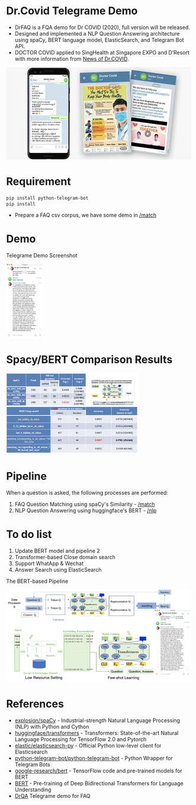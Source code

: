 # Dr.Covid Telegrame Demo
* DrFAQ is a FQA demo for Dr COVID (2020), full version will be released.
* Designed and implemented a NLP Question Answering architecture using spaCy, BERT language model, ElasticSearch, and Telegram Bot API.
* DOCTOR COVID applied to SingHealth at Singapore EXPO and D’Resort with more information from [News of Dr.COVID](https://www.a-star.edu.sg/News/a-star-news/news/press-releases/singhealth-and-a-star-co-developed-smart-chatbot-to-enhance-care-for-covid-19-patients-at-community-care-facilities).

<img src="pic/news.jpeg" width="500" height="250" />

# Requirement
```
pip install python-telegram-bot
pip install 
```
* Prepare a FAQ csv corpus, we have some demo in [/match](/match) 

# Demo 

Telegrame Demo Screenshot

<img src="pic/telegram.jpg" width="100" height="200" title='Telegram Screenshot' />

# Spacy/BERT Comparison Results
<img src="pic/results.png" width="360" height="220" title='FAQ Results Screenshot' />

# Pipeline
When a question is asked, the following processes are performed:
1. FAQ Question Matching using spaCy's Similarity - [/match](/match)
2. NLP Question Answering using huggingface's BERT - [/nlp](/nlp)

<!-- 3. Answer Search using ElasticSearch - [/search](/seach) 
    * If the answer is not sufficiently confident, perform a search on the document corpus and return the search results.
4. Human Intervention 
    * If the search results are still not relevant, prompt a human to add the question-answer pair to the existing list of specified FAQs, or speak to a human. -->

<!-- * Due to Heroku's free tier limits, only FAQ Question Matching using spaCy's Similarity and Answer Search using ElasticSearch functions are enabled. -->

# To do list
1. Update BERT model and pipeline 2
2. Transformer-based Close domain search
3. Support WhatApp & Wechat 
4. Answer Search using ElasticSearch 

The BERT-based Pipeline

<img src="pic/overview.jpg" width="500" height="250" />

# References
* [explosion/spaCy](https://github.com/explosion/spaCy) - Industrial-strength Natural Language Processing (NLP) with Python and Cython
* [huggingface/transformers](https://github.com/huggingface/transformers) - Transformers: State-of-the-art Natural Language Processing for TensorFlow 2.0 and Pytorch
* [elastic/elasticsearch-py](https://github.com/elastic/elasticsearch-py) - Official Python low-level client for Elasticsearch
* [python-telegram-bot/python-telegram-bot](https://github.com/python-telegram-bot/python-telegram-bot) - Python Wrapper for Telegram Bots
* [google-research/bert](https://github.com/google-research/bert) - TensorFlow code and pre-trained models for BERT
* [BERT](https://arxiv.org/abs/1810.04805) - Pre-training of Deep Bidirectional Transformers for Language Understanding
* [DrQA](https://github.com/jetnew/DrFAQ) Telegrame demo for FAQ
